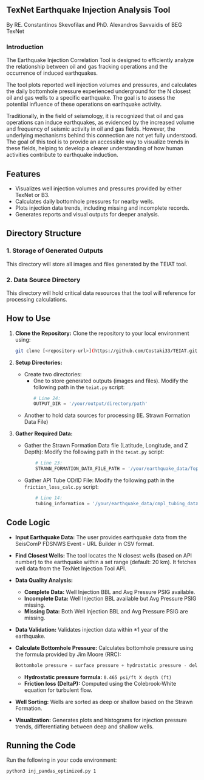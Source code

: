 ## TexNet Earthquake Injection Analysis Tool 
By RE. Constantinos Skevofilax and PhD. Alexandros Savvaidis of BEG TexNet

### Introduction 
The Earthquake Injection Correlation Tool is designed to efficiently analyze the relationship between oil and gas fracking operations and the occurrence of induced earthquakes.

The tool plots reported well injection volumes and pressures, and calculates the daily bottomhole pressure experienced underground for the N closest oil and gas wells to a specific earthquake. The goal is to assess the potential influence of these operations on earthquake activity.

Traditionally, in the field of seismology, it is recognized that oil and gas operations can induce earthquakes, as evidenced by the increased volume and frequency of seismic activity in oil and gas fields. However, the underlying mechanisms behind this connection are not yet fully understood. The goal of this tool is to provide an accessible way to visualize trends in these fields, helping to develop a clearer understanding of how human activities contribute to earthquake induction.

## Features
- Visualizes well injection volumes and pressures provided by either TexNet or B3.
- Calculates daily bottomhole pressures for nearby wells.
- Plots injection data trends, including missing and incomplete records.
- Generates reports and visual outputs for deeper analysis.

## Directory Structure

### 1. Storage of Generated Outputs
This directory will store all images and files generated by the TEIAT tool.

### 2. Data Source Directory
This directory will hold critical data resources that the tool will reference for processing calculations.

## How to Use 

1. **Clone the Repository:**
   Clone the repository to your local environment using:
   ```bash
   git clone [<repository-url>](https://github.com/Costaki33/TEIAT.git)
   ```

3. **Setup Directories:**
   - Create two directories:
     - One to store generated outputs (images and files).
       Modify the following path in the `teiat.py` script:
       ```python
       # Line 24:
       OUTPUT_DIR = '/your/output/directory/path'
       ```
   - Another to hold data sources for processing (IE. Strawn Formation Data File)
     
4. **Gather Required Data:**
   - Gather the Strawn Formation Data file (Latitude, Longitude, and Z Depth):
        Modify the following path in the `teiat.py` script:
        ```python
            # Line 23:
            STRAWN_FORMATION_DATA_FILE_PATH = '/your/earthquake_data/TopStrawn_RD_GCSWGS84.csv'
        ```
   - Gather API Tube OD/ID File:
        Modify the following path in the `friction_loss_calc.py` script:
        ```python
            # Line 14:
            tubing_information = '/your/earthquake_data/cmpl_tubing_data.csv'
        ```
## Code Logic

- **Input Earthquake Data:** The user provides earthquake data from the SeisComP FDSNWS Event - URL Builder in CSV format.

- **Find Closest Wells:** The tool locates the N closest wells (based on API number) to the earthquake within a set range (default: 20 km). It fetches well data from the TexNet Injection Tool API.

- **Data Quality Analysis:**
  - **Complete Data:** Well Injection BBL and Avg Pressure PSIG available.
  - **Incomplete Data:** Well Injection BBL available but Avg Pressure PSIG missing.
  - **Missing Data:** Both Well Injection BBL and Avg Pressure PSIG are missing.

- **Data Validation:** Validates injection data within ±1 year of the earthquake.

- **Calculate Bottomhole Pressure:** Calculates bottomhole pressure using the formula provided by Jim Moore (RRC):
    ```python
    Bottomhole pressure = surface pressure + hydrostatic pressure - deltaP
    ```
    - **Hydrostatic pressure formula:** `0.465 psi/ft X depth (ft)`
    - **Friction loss (DeltaP):** Computed using the Colebrook-White equation for turbulent flow.

- **Well Sorting:** Wells are sorted as deep or shallow based on the Strawn Formation.

- **Visualization:** Generates plots and histograms for injection pressure trends, differentiating between deep and shallow wells.

## Running the Code

Run the following in your code environment:

```bash
python3 inj_pandas_optimized.py 1
```

